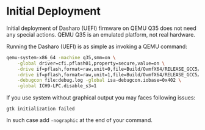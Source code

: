 # Initial Deployment

Initial deployment of Dasharo (UEFI) firmware on QEMU Q35 does not need any
special actions. QEMU Q35 is an emulated platform, not real hardware.

Running the Dasharo (UEFI) is as simple as invoking a QEMU command:

```bash
qemu-system-x86_64 -machine q35,smm=on \
	-global driver=cfi.pflash01,property=secure,value=on \
	-drive if=pflash,format=raw,unit=0,file=Build/OvmfX64/RELEASE_GCC5/FV/OVMF_CODE.fd,readonly=on \
	-drive if=pflash,format=raw,unit=1,file=Build/OvmfX64/RELEASE_GCC5/FV/OVMF_VARS.fd \
	-debugcon file:debug.log -global isa-debugcon.iobase=0x402 \
	-global ICH9-LPC.disable_s3=1
```

If you use system without graphical output you may faces following issues:

```text
gtk initialization failed
```

In such case add `-nographic` at the end of your command.
